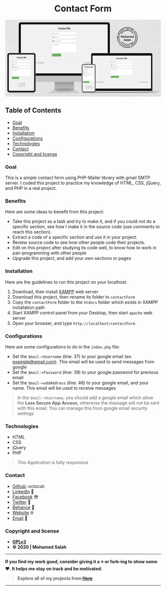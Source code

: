 <h1 align="center">Contact Form</h1>

<p align="center">
<img src="Mockup.jpg" alt="Responsive Mockup">
</p>

## Table of Contents

- [Goal](#goal)
- [Benefits](#benefits)
- [Installation](#installation)
- [Configurations](#Configurations)
- [Technologies](#technologies)
- [Contact](#contact)
- [Copyright and license](#copyright-and-license)

### Goal

This is a simple contact form using PHP-Mailer library with gmail SMTP server. I coded this project to practice my knowledge of HTML, CSS, jQuery, and PHP in a real project.

### Benefits

Here are some ideas to benefit from this project:

- Take this project as a task and try to make it, and if you could not do a specific section, see how I make it in the source code (use comments to reach this section).
- Extract a code of a specific section and use it in your project.
- Review source code to see how other people code their projects.
- Edit on this project after studying its code well, to know how to work in pair-programming with other people
- Upgrade this project, and add your own sections or pages

### Installation

Here are the guidelines to run this project on your localhost:

1. Download, then install [XAMPP](https://www.apachefriends.org/download.html) web server
2. Download this project, then rename its folder to `contactForm`
3. Copy the `contactForm` folder to the `htdocs` folder which exists in XAMPP installation path
4. Start XAMPP control panel from your Desktop, then start `apache` web server
5. Open your browser, and type `http://localhost/contactForm`

### Configurations

Here are some configurations to do in the `index.php` file:

- Set the `$mail->Username` (line: 37) to your google email (ex: example@gmail.com). This email will be used to send messages from google
- Set the `$mail->Password` (line: 39) to your google password for previous email
- Set the `$mail->addAddress` (line: 46) to your google email, and your name. This email will be used to receive messages

> In the `$mail->Username`, you should add a google email which allow the **Less Secure App Access**, otherwise the message will not be sent with this email. You can manage this from google email security settings

### Technologies

- HTML
- CSS
- jQuery
- PHP

> This Application is fully responsive

### Contact

- [Github](https://github.com/salahineo) :octocat:
- [LinkedIn](https://linkedin.com/in/salahineo) 💼
- [Facebook](https://facebook.com/salahineo) 😎
- [Twitter](https://twitter.com/salahineo) 🐤
- [Behance](https://www.behance.net/salahineo) :art:
- [Website](https://salahineo.github.io/salahineo/) :globe_with_meridians:
- <a href="mailto:salahineo.work@gmail.com">Email</a> :email:

### Copyright and license

- **[GPLv3](https://www.gnu.org/licenses/gpl-3.0)**
- **© 2020 | Mohamed Salah**

---

**If you find my work good, consider giving it a :star: or fork-ing to show some :heart:. It helps me stay on track and be motivated.**

> **Explore all of my projects from [Here](https://github.com/salahineo/Projects-Reference)**

---
